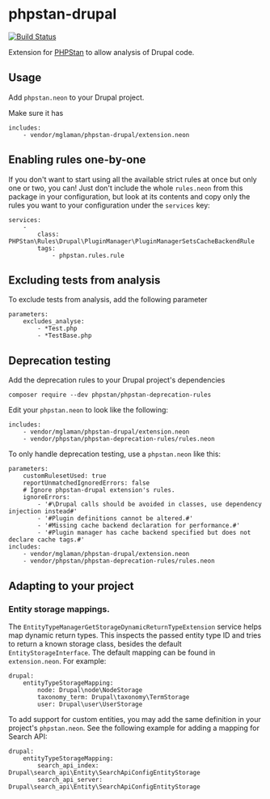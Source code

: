 # phpstan-drupal

[![Build Status](https://travis-ci.com/mglaman/phpstan-drupal.svg?branch=master)](https://travis-ci.com/mglaman/phpstan-drupal)

Extension for [PHPStan](https://github.com/phpstan/phpstan) to allow analysis of Drupal code.

## Usage

Add `phpstan.neon` to your Drupal project.

Make sure it has

```neon
includes:
	- vendor/mglaman/phpstan-drupal/extension.neon
```

## Enabling rules one-by-one

If you don't want to start using all the available strict rules at once but only one or two, you can! Just don't include
the whole `rules.neon` from this package in your configuration, but look at its contents and copy only the rules you
want to your configuration under the `services` key:

```
services:
	-
		class: PHPStan\Rules\Drupal\PluginManager\PluginManagerSetsCacheBackendRule
		tags:
			- phpstan.rules.rule
```

## Excluding tests from analysis

To exclude tests from analysis, add the following parameter

```
parameters:
	excludes_analyse:
		- *Test.php
		- *TestBase.php
```

## Deprecation testing

Add the deprecation rules to your Drupal project's dependencies

```
composer require --dev phpstan/phpstan-deprecation-rules
```

Edit your `phpstan.neon` to look like the following:

```
includes:
	- vendor/mglaman/phpstan-drupal/extension.neon
	- vendor/phpstan/phpstan-deprecation-rules/rules.neon
```

To only handle deprecation testing, use a `phpstan.neon` like this:

```
parameters:
	customRulesetUsed: true
	reportUnmatchedIgnoredErrors: false
	# Ignore phpstan-drupal extension's rules.
	ignoreErrors:
		- '#\Drupal calls should be avoided in classes, use dependency injection instead#'
		- '#Plugin definitions cannot be altered.#'
		- '#Missing cache backend declaration for performance.#'
		- '#Plugin manager has cache backend specified but does not declare cache tags.#'
includes:
	- vendor/mglaman/phpstan-drupal/extension.neon
	- vendor/phpstan/phpstan-deprecation-rules/rules.neon
```

## Adapting to your project

### Entity storage mappings.

The `EntityTypeManagerGetStorageDynamicReturnTypeExtension` service helps map dynamic return types. This inspects the
passed entity type ID and tries to return a known storage class, besides the default `EntityStorageInterface`. The
default mapping can be found in `extension.neon`. For example:

```
drupal:
	entityTypeStorageMapping:
		node: Drupal\node\NodeStorage
		taxonomy_term: Drupal\taxonomy\TermStorage
		user: Drupal\user\UserStorage
```

To add support for custom entities, you may add the same definition in your project's `phpstan.neon`. See the following
example for adding a mapping for Search API:

```
drupal:
	entityTypeStorageMapping:
		search_api_index: Drupal\search_api\Entity\SearchApiConfigEntityStorage
		search_api_server: Drupal\search_api\Entity\SearchApiConfigEntityStorage
```
